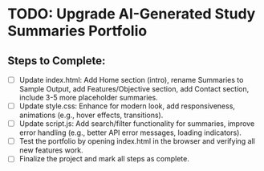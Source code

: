 # TODO: Upgrade AI-Generated Study Summaries Portfolio

## Steps to Complete:

- [ ] Update index.html: Add Home section (intro), rename Summaries to Sample Output, add Features/Objective section, add Contact section, include 3-5 more placeholder summaries.
- [ ] Update style.css: Enhance for modern look, add responsiveness, animations (e.g., hover effects, transitions).
- [ ] Update script.js: Add search/filter functionality for summaries, improve error handling (e.g., better API error messages, loading indicators).
- [ ] Test the portfolio by opening index.html in the browser and verifying all new features work.
- [ ] Finalize the project and mark all steps as complete.
